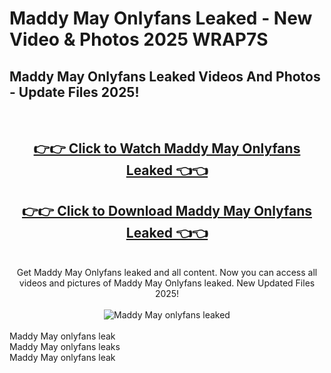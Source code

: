 # Maddy May Onlyfans Leaked - New Video & Photos 2025 WRAP7S

<h2>Maddy May Onlyfans Leaked Videos And Photos - Update Files 2025!</h2>
<br>
<div align="center">
<h2><a href="https://ulove.online/aps_420" rel="nofollow">👉👉 Click to Watch Maddy May Onlyfans Leaked 👈👈</a></h2>
<h2><a href="https://ulove.online/aps_420" rel="nofollow">👉👉 Click to Download Maddy May Onlyfans Leaked 👈👈</a></h2>
<br>
Get Maddy May Onlyfans leaked and all content. Now you can access all videos and pictures of Maddy May Onlyfans leaked. New Updated Files 2025!
<br>
<br>
<a href="https://ulove.online/aps_420" rel="nofollow" data-target="animated-image.originalLink"><img src="https://i.imgur.com/dJHk4Zq.gif)" alt="Maddy May onlyfans leaked" style="max-width: 100%; display: inline-block;" data-target="animated-image.originalImage"></a>
</div>
<br>
Maddy May onlyfans leak<br>
Maddy May onlyfans leaks<br>
Maddy May onlyfans leak